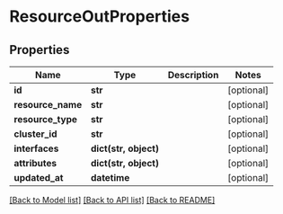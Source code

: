 # ResourceOutProperties

## Properties
Name | Type | Description | Notes
------------ | ------------- | ------------- | -------------
**id** | **str** |  | [optional] 
**resource_name** | **str** |  | [optional] 
**resource_type** | **str** |  | [optional] 
**cluster_id** | **str** |  | [optional] 
**interfaces** | **dict(str, object)** |  | [optional] 
**attributes** | **dict(str, object)** |  | [optional] 
**updated_at** | **datetime** |  | [optional] 

[[Back to Model list]](../README.md#documentation-for-models) [[Back to API list]](../README.md#documentation-for-api-endpoints) [[Back to README]](../README.md)

